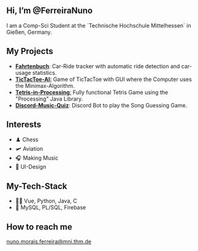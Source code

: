 ## Hi, I’m @FerreiraNuno
I am a Comp-Sci Student at the ´Technische Hochschule Mittelhessen´ in Gießen, Germany.


## My Projects
- [**Fahrtenbuch**](https://github.com/FerreiraNuno/Fahrtenbuch-Android): Car-Ride tracker with automatic ride detection and car-usage statistics.
- [**TicTacToe-AI:**](https://github.com/FerreiraNuno/TicTacToe-AI) Game of TicTacToe with GUI where the Computer uses the Minimax-Algorithm.
- [**Tetris-in-Processing**:](https://github.com/FerreiraNuno/Tetris-in-Processing) Fully functional Tetris Game using the "Processing" Java Library.
- [**Discord-Music-Quiz**](https://github.com/FerreiraNuno/Discord-Music-Quiz): Discord Bot to play the Song Guessing Game.

## Interests
- ♟️ Chess
- 🛩️ Aviation
- 🎧 Making Music
- 🦄 UI-Design

## My-Tech-Stack
- 👨‍💻 Vue, Python, Java, C
- 💽 MySQL, PL/SQL, Firebase


## How to reach me
nuno.morais.ferreira@mni.thm.de

<!---
FerreiraNuno/FerreiraNuno is a ✨ special ✨ repository because its `README.md` (this file) appears on your GitHub profile.
You can click the Preview link to take a look at your changes.
--->
